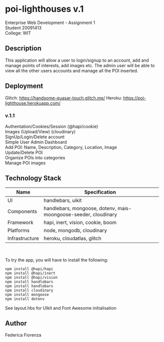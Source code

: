 # poi-lighthouses v.1

Enterprise Web Development - Assignment 1<br />
Student 20091413<br />
College: WIT

## Description
This application will allow a user to login/signup to an account, add and manage points of interests, add images etc. 
The admin user will be able to view all the other users accounts and manage all the POI inserted.
<br />

## Deployment
Glitch: https://handsome-quasar-touch.glitch.me/
Heroku: https://poi-lighthouse.herokuapp.com/

### v.1.1
Authentation/Cookies/Session (@hapi/cookie)<br />
Images (Upload/View) (cloudinary)<br />
SignUp/Login/Delete account <br />
Simple User Admin Dashboard <br />
Add POI: Name, Description, Category, Location, Image <br />
Update/Delete POI<br />
Organize POIs into categories <br />
Manage POI images <br />

## Technology Stack
Name|Specification|
|---|--------|
|UI|handlebars, uikit|
|Components|handlebars, mongoose, dotenv, mais-moongoose-seeder, cloudinary|
|Framework|hapi, inert, vision, cookie, boom|
|Platforms|node, mongodb, cloudinary|
|Infrastructure|heroku, cloudatlas, glitch|
<br />

To try the app, you will have to install the following:
```
npm install @hapi/hapi
npm install @hapi/inert
npm install @hapi/vision
npm install handlebars
npm install handlebars
npm install cloudinary
npm install mongoose
npm install dotenv
```
See layout.hbs for UIkit and Font Awesome initialisation


## Author
Federica Fiorenza
